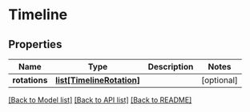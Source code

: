 # Timeline

## Properties
Name | Type | Description | Notes
------------ | ------------- | ------------- | -------------
**rotations** | [**list[TimelineRotation]**](TimelineRotation.md) |  | [optional] 

[[Back to Model list]](../README.md#documentation-for-models) [[Back to API list]](../README.md#documentation-for-api-endpoints) [[Back to README]](../README.md)


